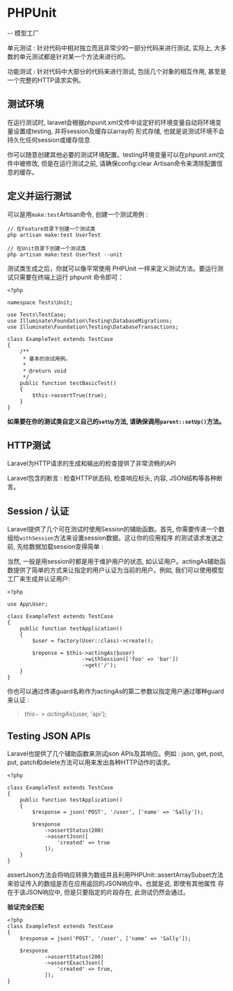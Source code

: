 # PHPUnit

-- 模型工厂  

单元测试 : 针对代码中相对独立而且非常少的一部分代码来进行测试, 实际上, 大多数的单元测试都是针对某一个方法来进行的。

功能测试 : 针对代码中大部分的代码来进行测试, 包括几个对象的相互作用, 甚至是一个完整的HTTP请求实例。

## 测试环境

在运行测试时, laravel会根据phpunit.xml文件中设定好的环境变量自动将环境变量设置成testing, 并将session及缓存以array的
形式存储, 也就是说测试环境不会持久化任何session或缓存信息

你可以随意创建其他必要的测试环境配置。testing环境变量可以在phpunit.xml文件中被修改, 但是在运行测试之前, 请确保config:clear
Artisan命令来清除配置信息的缓存。

## 定义并运行测试

可以是用`make:test`Artisan命令, 创建一个测试用例 :  
```
// 在Feature目录下创建一个测试类
php artisan make:test UserTest

// 在Unit目录下创建一个测试类
php artisan make:test UserTest --unit
```

测试类生成之后，你就可以像平常使用 PHPUnit 一样来定义测试方法。要运行测试只需要在终端上运行 phpunit 命令即可：

```
<?php

namespace Tests\Unit;

use Tests\TestCase;
use Illuminate\Foundation\Testing\DatabaseMigrations;
use Illuminate\Foundation\Testing\DatabaseTransactions;

class ExampleTest extends TestCase
{
    /**
     * 基本的测试用例。
     *
     * @return void
     */
    public function testBasicTest()
    {
        $this->assertTrue(true);
    }
}
```

**如果要在你的测试类自定义自己的`setUp`方法, 请确保调用`parent::setUp()`方法。**

## HTTP测试

Laravel为HTTP请求的生成和输出的检查提供了非常流畅的API

Laravel包含的断言 : 检查HTTP状态码, 检查响应标头, 内容, JSON结构等各种断言。

## Session / 认证

Laravel提供了几个可在测试时使用Session的辅助函数。首先, 你需要传递一个数组给`withSession`方法来设置session数据。这让你的应用程序
的测试请求发送之前, 先给数据加载session变得简单 :  

当然, 一般是用session时都是用于维护用户的状态, 如认证用户。actingAs辅助函数提供了简单的方式来让指定的用户认证为当前的用户。例如, 
我们可以使用模型工厂来生成并认证用户:

```
<?php 

use App\User;

class ExampleTest extends TestCase
{
    public function testApplication()
    {
        $user = factory(User::class)->create();

        $reponse = $this->actingAs($user)
                        ->withSession(['foo' => 'bar'])
                        ->get('/');
    }
}
```

你也可以通过传递guard名称作为actingAs的第二参数以指定用户通过哪种guard来认证 :  
> $this->actingAs($user, 'api');

## Testing JSON APIs

Laravel也提供了几个辅助函数来测试json APIs及其响应。例如 : json, get, post, put, patch和delete方法可以用来发出各种HTTP动作的请求。

```
<?php

class ExampleTest extends TestCase
{
    public function testApplication()
    {
        $response = json('POST', '/user', ['name' => 'Sally']);

        $response
            ->assertStatus(200)
            ->assertJson([
                'created' => true
            ]);
    }
}
```

assertJson方法会将响应转换为数组并且利用PHPUnit::assertArraySubset方法来验证传入的数组是否在应用返回的JSON响应中。也就是说, 即使有其他属性
存在于该JSON响应中, 但是只要指定的片段存在, 此测试仍然会通过。

**验证完全匹配**

```
<?php
class ExampleTest extends TestCase
{
    $response = json('POST', '/user', ['name' => 'Sally']);

    $response
            ->assertStatus(200)
            ->assertExactJson([
                'created' => true,
            ]);
}
```
